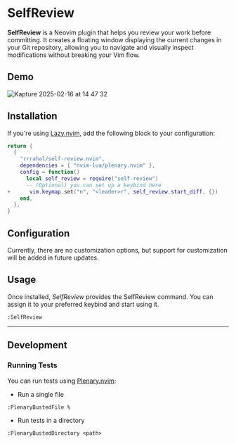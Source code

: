 # SelfReview

**SelfReview** is a Neovim plugin that helps you review your work before committing. It creates a floating window displaying the current changes in your Git repository, allowing you to navigate and visually inspect modifications without breaking your Vim flow.

## Demo
![Kapture 2025-02-16 at 14 47 32](https://github.com/user-attachments/assets/3bba4eba-833d-48be-91f3-6a9f588695d8)



## Installation

If you're using [Lazy.nvim](https://github.com/folke/lazy.nvim), add the following block to your configuration:

```lua
return {
  {
    "rrrahal/self-review.nvim",
    dependencies = { "nvim-lua/plenary.nvim" },
    config = function()
      local self_review = require("self-review")
      -- (Optional) you can set up a keybind here
+      vim.keymap.set("n", "<leader>r", self_review.start_diff, {})
    end,
  },
}
```

## Configuration

Currently, there are no customization options, but support for customization will be added in future updates.

## Usage
Once installed, *SelfReview* provides the SelfReview command. You can assign it to your preferred keybind and start using it.
```vim
:SelfReview
```

----

## Development

### Running Tests
You can run tests using [Plenary.nvim](https://github.com/nvim-lua/plenary.nvim):


- Run a single file
```vim
:PlenaryBustedFile %
```

- Run tests in a directory
```vim
:PlenaryBustedDirectory <path>
```
